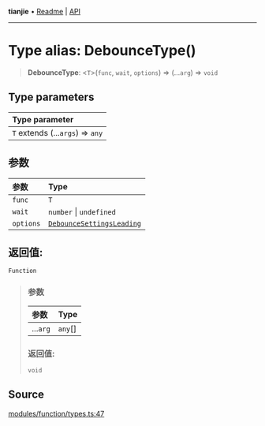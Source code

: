 **tianjie** • [Readme](../README.md) \| [API](../globals.md)

***

# Type alias: DebounceType()

<a id="undefined" name="undefined"></a>

> **DebounceType**: \<`T`\>(`func`, `wait`, `options`) => (...`arg`) => `void`

## Type parameters

| Type parameter |
| :------ |
| `T` extends (...`args`) => `any` |

## 参数

| 参数 | Type |
| :------ | :------ |
| `func` | `T` |
| `wait` | `number` \| `undefined` |
| `options` | [`DebounceSettingsLeading`](../interfaces/DebounceSettingsLeading.md) |

## 返回值:

`Function`

> ### 参数
>
> | 参数 | Type |
> | :------ | :------ |
> | ...`arg` | `any`[] |
>
> ### 返回值:
>
> `void`
>

## Source

[modules/function/types.ts:47](https://github.com/hacxy/tianjie/blob/d8e0c69da942f3f57ac0eaed6b9408be5dbb0c36/src/modules/function/types.ts#L47)
